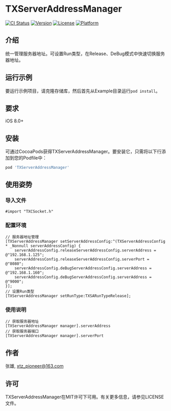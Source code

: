 # TXServerAddressManager

[![CI Status](https://img.shields.io/travis/张雄/TXServerAddressManager.svg?style=flat)](https://travis-ci.org/张雄/TXServerAddressManager)
[![Version](https://img.shields.io/cocoapods/v/TXServerAddressManager.svg?style=flat)](https://cocoapods.org/pods/TXServerAddressManager)
[![License](https://img.shields.io/cocoapods/l/TXServerAddressManager.svg?style=flat)](https://cocoapods.org/pods/TXServerAddressManager)
[![Platform](https://img.shields.io/cocoapods/p/TXServerAddressManager.svg?style=flat)](https://cocoapods.org/pods/TXServerAddressManager)

## 介绍

统一管理服务器地址。可设置Run类型，在Release、DeBug模式中快速切换服务器地址。

## 运行示例

要运行示例项目，请克隆存储库，然后首先从Example目录运行`pod install`。

## 要求

iOS 8.0+

## 安装

可通过CocoaPods获得TXServerAddressManager。要安装它，只需将以下行添加到您的Podfile中：

```ruby
pod 'TXServerAddressManager'
```

## 使用姿势

### 导入文件

```objc
#import "TXCSocket.h"
```

### 配置环境

```objc
// 服务器地址管理
[TXServerAddressManager setServerAddressConfig:^(TXServerAddressConfig * _Nonnull serverAddressConfig) {
    serverAddressConfig.releaseServerAddressConfig.serverAddress = @"192.168.1.125";
    serverAddressConfig.releaseServerAddressConfig.serverPort = @"8080";
    serverAddressConfig.deBugServerAddressConfig.serverAddress = @"192.168.1.160";
    serverAddressConfig.deBugServerAddressConfig.serverAddress = @"9000";
}];
// 设置Run类型
[TXServerAddressManager setRunType:TXSARunTypeRelease];
```

### 使用说明

```objc
// 获取服务器地址
[TXServerAddressManager manager].serverAddress
// 获取服务器端口
[TXServerAddressManager manager].serverPort
```

## 作者

张雄, xtz_pioneer@163.com

## 许可

TXServerAddressManager在MIT许可下可用。有关更多信息，请参见LICENSE文件。
